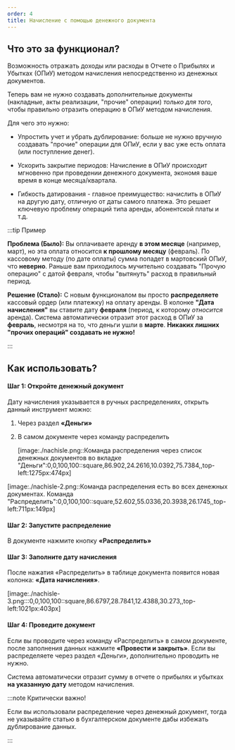 ```yaml
---
order: 4
title: Начисление с помощью денежного документа
---
```


## **Что это за функционал?**

Возможность отражать доходы или расходы в Отчете о Прибылях и Убытках (ОПиУ) методом начисления непосредственно из денежных документов.

Теперь вам не нужно создавать дополнительные документы (накладные, акты реализации, "прочие" операции) *только для того*, чтобы правильно отразить операцию в ОПиУ методом начисления.

Для чего это нужно:

-  Упростить учет и убрать дублирование: больше не нужно вручную создавать "прочие" операции  для ОПиУ, если у вас уже есть оплата (или поступление денег).

-  Ускорить закрытие периодов: Начисление в ОПиУ происходит мгновенно при проведении денежного документа, экономя ваше время в конце месяца/квартала.

-  Гибкость датирования - главное преимущество: начислить в ОПиУ на другую дату, отличную от даты самого платежа. Это решает ключевую проблему операций типа аренды, абонентской платы и т.д.

:::tip Пример

**Проблема (Было):** Вы оплачиваете аренду **в этом месяце** (например, март), но эта оплата относится **к прошлому месяцу** (февраль). По кассовому методу (по дате оплаты) сумма попадет в мартовский ОПиУ, что **неверно**. Раньше вам приходилось мучительно создавать "Прочую операцию" с датой февраля, чтобы "вытянуть" расход в правильный период.

**Решение (Стало):** С новым функционалом вы просто **распределяете** кассовый ордер (или платежку) на оплату аренды. В колонке **"Дата начисления"** вы ставите дату **февраля** (период, к которому *относится* аренда). Система автоматически отразит этот расход в ОПиУ за **февраль**, несмотря на то, что деньги ушли в **марте**. **Никаких лишних "прочих операций" создавать не нужно!**

:::

## **Как использовать?**

#### **Шаг 1: Откройте денежный документ**

Дату начисления указывается в ручных распределениях, открыть данный инструмент можно:

1. Через раздел **«Деньги»**

2. В самом документе через команду распределить

   [image:./nachisle.png::Команда распределения через список денежных документов во вкладке \"Деньги\":0,0,100,100::square,86.902,24.2616,10.0392,75.7384,,top-left:1275px:474px]

    

[image:./nachisle-2.png::Команда распределения есть во всех денежных документах. Команда \"Распределить\":0,0,100,100::square,52.602,55.0336,20.3938,26.1745,,top-left:711px:149px]

#### **Шаг 2: Запустите распределение**

В документе нажмите кнопку **«Распределить»** 

#### **Шаг 3: Заполните дату начисления**

После нажатия «Распределить» в таблице документа появится новая колонка: **«Дата начисления»**.

[image:./nachisle-3.png:::0,0,100,100::square,86.6797,28.7841,12.4388,30.273,,top-left:1021px:403px]

#### **Шаг 4: Проведите документ**

Если вы проводите через команду «Распределить» в самом документе, после заполнения данных нажмите **«Провести и закрыть»**. Если вы распределяете через раздел «Деньги», дополнительно проводить не нужно.

 Система автоматически отразит сумму в отчете о прибылях и убытках **на указанную дату** методом начисления.

:::note Критически важно!

Если вы использовали распределение через денежный документ, тогда не указывайте статью в бухгалтерском документе дабы избежать дублирование данных.

:::